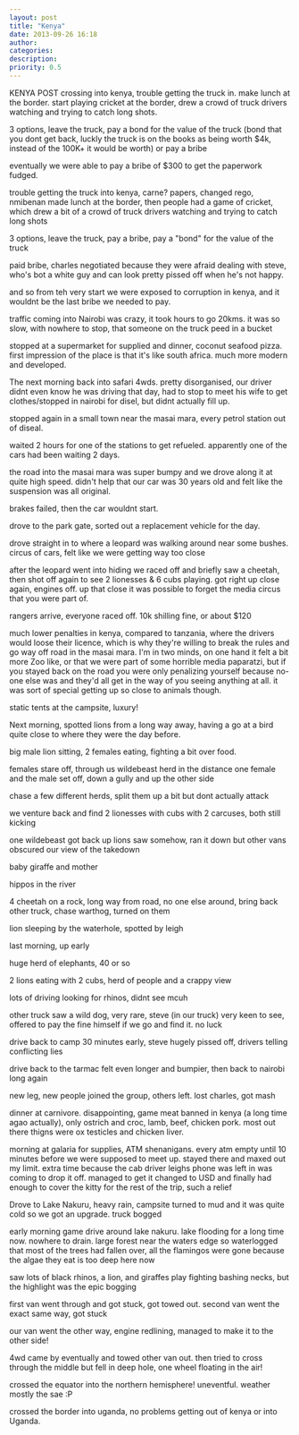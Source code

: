 ```yaml
---
layout: post
title: "Kenya"
date: 2013-09-26 16:18
author: 
categories: 
description: 
priority: 0.5
---
```

KENYA POST
crossing into kenya, trouble getting the truck in. make lunch at the border. start playing cricket at the border, drew a crowd of truck drivers watching and trying to catch long shots.

3 options, leave the truck, pay a bond for the value of the truck (bond that you dont get back, luckly the truck is on the books as being worth $4k, instead of the 100K+ it would be worth) or pay a bribe

eventually we were able to pay a bribe of $300 to get the paperwork fudged.


trouble getting the truck into kenya, carne? papers, changed rego, nmibenan
made lunch at the border, then people had a game of cricket, which drew a bit of a crowd of truck drivers watching and trying to catch long shots

3 options, leave the truck, pay a bribe, pay a "bond" for the value of the truck

paid bribe, charles negotiated because they were afraid dealing with steve, who's bot a white guy and can look pretty pissed off when he's not happy.

and so from teh very start we were exposed to corruption in kenya, and it wouldnt be the last bribe we needed to pay.

traffic coming into Nairobi was crazy, it took hours to go 20kms. it was so slow, with nowhere to stop, that someone on the truck peed in a bucket

stopped at a supermarket for supplied and dinner, coconut seafood pizza. first impression of the place is that it's like south africa. much more modern and developed.

The next morning back into safari 4wds. pretty disorganised, our driver didnt even know he was driving that day, had to stop to meet his wife to get clothes/stopped in nairobi for disel, but didnt actually fill up.

stopped again in a small town near the masai mara, every petrol station out of diseal.

waited 2 hours for one of the stations to get refueled. apparently one of the cars had been waiting 2 days.

the road into the masai mara was super bumpy and we drove along it at quite high speed. didn't help that our car was 30 years old and felt like the suspension was all original.

brakes failed, then the car wouldnt start. 

drove to the park gate, sorted out a replacement vehicle for the day.

drove straight in to where a leopard was walking around near some bushes. circus of cars, felt like we were getting way too close

after the leopard went into hiding we raced off and briefly saw a cheetah, then shot off again to see 2 lionesses & 6 cubs playing. got right up close again, engines off. up that close it was possible to forget the media circus that you were part of.

rangers arrive, everyone raced off. 10k shilling fine, or about $120

much lower penalties in kenya, compared to tanzania, where the drivers would loose their licence, which is why they're willing to break the rules and go way off road in the masai mara. I'm in two minds, on one hand it felt a bit more Zoo like, or that we were part of some horrible media paparatzi, but if you stayed back on the road you were only penalizing yourself because no-one else was and they'd all get in the way of you seeing anything at all. it was sort of special getting up so close to animals though.

static tents at the campsite, luxury!

Next morning, spotted lions from a long way away, having a go at a bird quite close to where they were the day before. 

big male lion sitting, 2 females eating, fighting a bit over food. 

females stare off, through us
wildebeast herd in the distance
one female and the male set off, down a gully and up the other side

chase a few different herds, split them up a bit but dont actually attack

we venture back and find 2 lionesses with cubs with 2 carcuses, both still kicking

one wildebeast got back up
lions saw somehow, ran it down but other vans obscured our view of the takedown

baby giraffe and mother

hippos in the river

4 cheetah on a rock, long way from road, no one else around, bring back other truck, chase warthog, turned on them

lion sleeping by the waterhole, spotted by leigh

last morning, up early

huge herd of elephants, 40 or so

2 lions eating with 2 cubs, herd of people and a crappy view

lots of driving looking for rhinos, didnt see mcuh

other truck saw a wild dog, very rare, steve (in our truck) very keen to see, offered to pay the fine himself if we go and find it. no luck

drive back to camp 30 minutes early, steve hugely pissed off, drivers telling conflicting lies

drive back to the tarmac felt even longer and bumpier, then back to nairobi long again

new leg, new people joined the group, others left. lost charles, got mash

dinner at carnivore. disappointing, game meat banned in kenya (a long time agao actually), only ostrich and croc, lamb, beef, chicken pork. most out there thigns were ox testicles and chicken liver.

morning at galaria for supplies, ATM shenanigans. every atm empty until 10 minutes before we were supposed to meet up. stayed there and maxed out my limit. extra time because the cab driver leighs phone was left in was coming to drop it off. managed to get it changed to USD and finally had enough to cover the kitty for the rest of the trip, such a relief

Drove to Lake Nakuru, heavy rain, campsite turned to mud and it was quite cold so we got an upgrade. truck bogged

early morning game drive around lake nakuru. lake flooding for a long time now. nowhere to drain. large forest near the waters edge so waterlogged that most of the trees had fallen over, all the flamingos were gone because the algae they eat is too deep here now

saw lots of black rhinos, a lion, and giraffes play fighting bashing necks, but the highlight was the epic bogging

first van went through and got stuck, got towed out. second van went the exact same way, got stuck

our van went the other way, engine redlining, managed to make it to the other side!

4wd came by eventually and towed other van out. then tried to cross through the middle but fell in deep hole, one wheel floating in the air!

crossed the equator into the northern hemisphere! uneventful. weather mostly the sae :P

crossed the border into uganda, no problems getting out of kenya or into Uganda.



